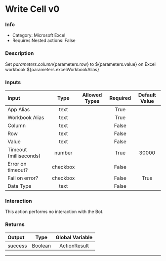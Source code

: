 # Write Cell v0

### Info

- Category: Microsoft Excel
- Requires Nested actions: False


### Description
Set ${parameters.column}${parameters.row} to ${parameters.value} on Excel workbook ${parameters.excelWorkbookAlias}


### Inputs

| Input | Type | Allowed Types | Required |  Default Value |
| :--- | :---: | :---: | :---: | :---: |
| App Alias | text |  | True |  |
| Workbook Alias | text |  | True |  |
| Column | text |  | False |  |
| Row | text |  | False |  |
| Value | text |  | False |  |
| Timeout (milliseconds) | number |  | True | 30000 |
| Error on timeout? | checkbox |  | False |  |
| Fail on error? | checkbox |  | False | True |
| Data Type | text |  | False |  |


### Interaction
This action performs no interaction with the Bot.

### Returns

| Output | Type | Global Variable |
| :--- | :---: | :---: |
| success | Boolean | ActionResult |

---